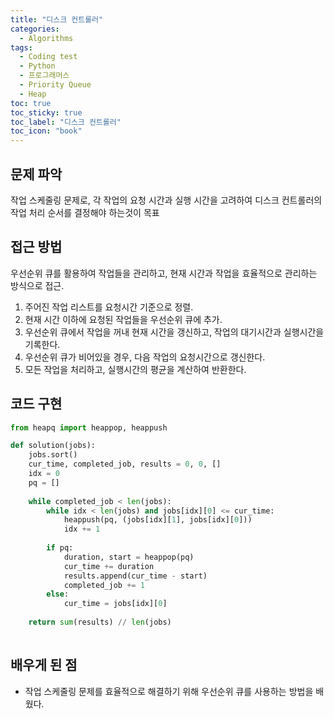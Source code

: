 ```yaml
---
title: "디스크 컨트롤러"
categories:
  - Algorithms
tags:
  - Coding test
  - Python
  - 프로그래머스
  - Priority Queue
  - Heap
toc: true
toc_sticky: true
toc_label: "디스크 컨트롤러"
toc_icon: "book"
---
```


## 문제 파악
작업 스케줄링 문제로, 각 작업의 요청 시간과 실행 시간을 고려하여 디스크 컨트롤러의 작업 처리 순서를 결정해야 하는것이 목표

[](https://school.programmers.co.kr/learn/courses/30/lessons/42627)

## 접근 방법

우선순위 큐를 활용하여 작업들을 관리하고, 현재 시간과 작업을 효율적으로 관리하는 방식으로 접근.

1. 주어진 작업 리스트를 요청시간 기준으로 정렬.
2. 현재 시간 이하에 요청된 작업들을 우선순위 큐에 추가.
3. 우선순위 큐에서 작업을 꺼내 현재 시간을 갱신하고, 작업의 대기시간과 실행시간을 기록한다.
4. 우선순위 큐가 비어있을 경우, 다음 작업의 요청시간으로 갱신한다.
5. 모든 작업을 처리하고, 실행시간의 평균을 계산하여 반환한다.

## 코드 구현

```python
from heapq import heappop, heappush

def solution(jobs):
    jobs.sort()
    cur_time, completed_job, results = 0, 0, []
    idx = 0
    pq = []
    
    while completed_job < len(jobs):
        while idx < len(jobs) and jobs[idx][0] <= cur_time:
            heappush(pq, (jobs[idx][1], jobs[idx][0]))
            idx += 1
            
        if pq:
            duration, start = heappop(pq)
            cur_time += duration
            results.append(cur_time - start)
            completed_job += 1
        else:
            cur_time = jobs[idx][0]
        
    return sum(results) // len(jobs)
    
```

## 배우게 된 점

- 작업 스케줄링 문제를 효율적으로 해결하기 위해 우선순위 큐를 사용하는 방법을 배웠다.
